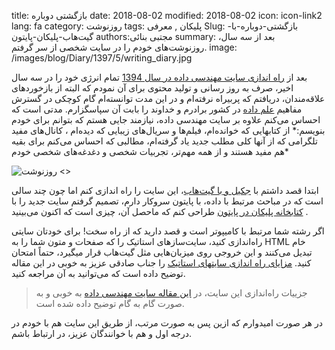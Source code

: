 title: بازگشتی دوباره
date: 2018-08-02
modified: 2018-08-02
icon: icon-link2
lang: fa
category: روزنوشت
tags: پلیکان , معرفی
Slug: بازگشتی-دوباره-با-گیت‌هاب-پلیکان-پایتون
authors:مجتبی بنائی
summary: بعد از سه سال، روزنوشت‌های خودم را در سایت شخصی از سر گرفتم.
image: /images/blog/Diary/1397/5/writing_diary.jpg

بعد از [راه اندازی سایت مهندسی داده در سال 1394](http://www.bigdata.ir/) تمام انرژی خود را در سه سال اخیر، صرف به روز رسانی و تولید محتوی برای آن نمودم که البته از بازخوردهای علاقه‌مندان، دریافتم که پربیراه نرفته‌ام و در این مدت توانسته‌ام گام کوچکی در گسترش مفاهیم [علم داده](https://fa.wikipedia.org/wiki/%D8%B9%D9%84%D9%85_%D8%AF%D8%A7%D8%AF%D9%87%E2%80%8C%D9%87%D8%A7) در کشور برادرم و خداوند را بابت آن سپاسگزارم. مدتی است که احساس می‌کنم علاوه بر سایت مهندسی داده،  نیازمند جایی هستم که بتوانم برای خودم بنویسم:* از کتابهایی که خوانده‌ام، فیلم‌ها و سریال‌های زیبایی که دیده‌ام ، کانال‌های مفید تلگرامی که از آنها کلی مطلب جدید یاد گرفته‌ام، مطالبی که احساس می‌کنم برای بقیه هم مفید هستند و از همه مهم‌تر، تجربیات شخصی و دغدغه‌های شخصی خودم*

![روزنوشت <>]({static}/images/blog/Diary/1397/5/writing_diary.jpg)

ابتدا قصد داشتم با [جکیل و با گیت‌هاب](https://mehdix.ir/weblog-with-jekyll-and-github.html)، این سایت را راه اندازی کنم اما چون چند سالی است که در مباحث مرتبط با داده، با پایتون سروکار دارم، تصمیم گرفتم سایت جدید را با [کتابخانه پلیکان در پایتون](http://docs.getpelican.com/en/stable/) طراحی کنم که ماحصل آن، چیزی است که اکنون می‌بینید . 

اگر رشته شما مرتبط با کامیپوتر است و قصد دارید که از راه سخت! برای خودتان سایتی راه‌اندازی کنید، سایت‌ساز‌های استاتیک را که صفحات و متون شما را به HTML خام تبدیل می‌کنند و این خروجی روی میزبان‌هایی مثل گیت‌هاب قرار میگیرد، حتماً امتحان کنید. 
[مزایای راه اندازی سایتهای استاتیک](https://mehdix.ir/weblog-with-jekyll-and-github.html) را جناب صادقی عزیز به خوبی در این مقاله توضیح داده است که می‌توانید به آن مراجعه کنید. 

>جزییات راه‌اندازی این سایت، در [این مقاله سایت مهندسی داده](http://www.bigdata.ir/1397/05/%D8%B3%D8%A7%DB%8C%D8%AA-%D8%B4%D8%AE%D8%B5%DB%8C-%D9%BE%D8%A7%DB%8C%D8%AA%D9%88%D9%86-%D9%BE%D9%84%DB%8C%DA%A9%D8%A7%D9%86-%DA%AF%DB%8C%D8%AA%E2%80%8C%D9%87%D8%A7%D8%A8-%D8%A8%D8%AE%D8%B4%DB%B2/) به خوبی و به صورت گام به گام توضیح داده شده است. 

در هر صورت امیدوارم که ازین پس به صورت مرتب، از طریق این سایت هم  با خودم در درجه اول و هم  با خوانندگان عزیز، در ارتباط باشم. 
